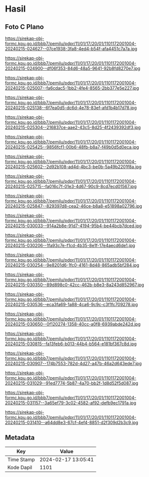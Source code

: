 # Hasil

## Foto C Plano

https://sirekap-obj-formc.kpu.go.id/bbb7/pemilu/pdpr/11/01/17/20/01/1101172001004-20240215-024627--07ce1938-3fa8-4ed4-b54f-afa4451c7a7a.jpg

https://sirekap-obj-formc.kpu.go.id/bbb7/pemilu/pdpr/11/01/17/20/01/1101172001004-20240215-024900--df06f353-84d6-48a5-9641-92b8fd8270e7.jpg

https://sirekap-obj-formc.kpu.go.id/bbb7/pemilu/pdpr/11/01/17/20/01/1101172001004-20240215-025007--fa6cdac5-1bb2-4fe4-8565-2bb377e5e227.jpg

https://sirekap-obj-formc.kpu.go.id/bbb7/pemilu/pdpr/11/01/17/20/01/1101172001004-20240215-025138--6f7ea0d5-dc6d-4e78-83ef-afd1b4b17d78.jpg

https://sirekap-obj-formc.kpu.go.id/bbb7/pemilu/pdpr/11/01/17/20/01/1101172001004-20240215-025304--216837ce-aae2-43c5-8d25-4f2439392df3.jpg

https://sirekap-obj-formc.kpu.go.id/bbb7/pemilu/pdpr/11/01/17/20/01/1101172001004-20240215-025425--9856fcf1-00b6-48fb-b8a7-f49b0d5d0eca.jpg

https://sirekap-obj-formc.kpu.go.id/bbb7/pemilu/pdpr/11/01/17/20/01/1101172001004-20240215-025602--2d92b108-ad4d-4bc3-be0b-5a49b2201f8a.jpg

https://sirekap-obj-formc.kpu.go.id/bbb7/pemilu/pdpr/11/01/17/20/01/1101172001004-20240215-025715--fa016c7f-01e3-4d67-90c9-8cd7ecd01567.jpg

https://sirekap-obj-formc.kpu.go.id/bbb7/pemilu/pdpr/11/01/17/20/01/1101172001004-20240215-025847--829397d8-cea2-46ce-b8a8-e51898a02796.jpg

https://sirekap-obj-formc.kpu.go.id/bbb7/pemilu/pdpr/11/01/17/20/01/1101172001004-20240215-030033--914a2b8e-91d7-4194-95b4-be44bcb7dced.jpg

https://sirekap-obj-formc.kpu.go.id/bbb7/pemilu/pdpr/11/01/17/20/01/1101172001004-20240215-030206--1fa93c7e-f1cd-4b35-8e1f-17e4aecd6de1.jpg

https://sirekap-obj-formc.kpu.go.id/bbb7/pemilu/pdpr/11/01/17/20/01/1101172001004-20240215-030254--9e8201d6-1fc0-4161-8d48-865adb5bf284.jpg

https://sirekap-obj-formc.kpu.go.id/bbb7/pemilu/pdpr/11/01/17/20/01/1101172001004-20240215-030350--89d898c0-42cc-462b-b8e3-8a243d852967.jpg

https://sirekap-obj-formc.kpu.go.id/bbb7/pemilu/pdpr/11/01/17/20/01/1101172001004-20240215-030536--eca3fa69-1a88-4ca6-9c9c-c3f1fc709278.jpg

https://sirekap-obj-formc.kpu.go.id/bbb7/pemilu/pdpr/11/01/17/20/01/1101172001004-20240215-030650--0f120274-1358-40cc-a0f8-6939abde242d.jpg

https://sirekap-obj-formc.kpu.go.id/bbb7/pemilu/pdpr/11/01/17/20/01/1101172001004-20240215-030815--fa13feb6-b013-44b4-b564-e181bf367c8d.jpg

https://sirekap-obj-formc.kpu.go.id/bbb7/pemilu/pdpr/11/01/17/20/01/1101172001004-20240215-030907--174b7553-782d-4d27-a47b-46a2d643ede7.jpg

https://sirekap-obj-formc.kpu.go.id/bbb7/pemilu/pdpr/11/01/17/20/01/1101172001004-20240215-031029--91ed7774-5b87-4a70-bb2f-1d8d52f5d087.jpg

https://sirekap-obj-formc.kpu.go.id/bbb7/pemilu/pdpr/11/01/17/20/01/1101172001004-20240215-031157--3a65ef79-3c02-4582-af92-defb9ec1791a.jpg

https://sirekap-obj-formc.kpu.go.id/bbb7/pemilu/pdpr/11/01/17/20/01/1101172001004-20240215-031410--a64dd8e3-67cf-4ef4-8851-d2f309d2b3c9.jpg


## Metadata

| Key        | Value               |
| ---------- | ------------------- |
| Time Stamp | 2024-02-17 13:05:41 |
| Kode Dapil | 1101                |



